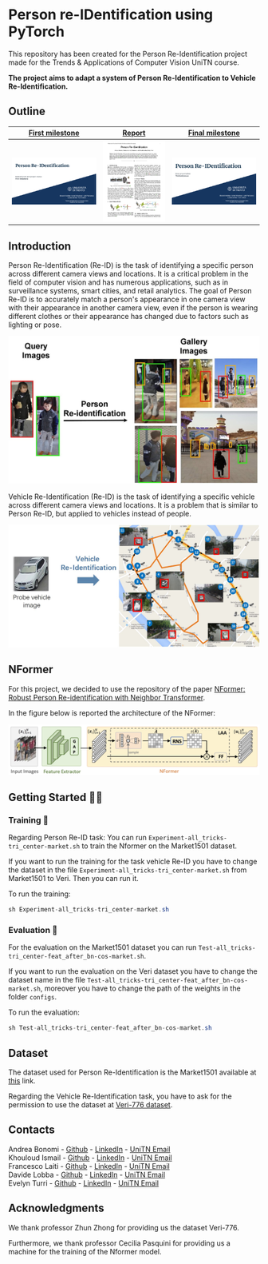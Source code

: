 # Person re-IDentification using PyTorch

This repository has been created for the Person Re-Identification project made for the Trends &amp; Applications of Computer Vision UniTN course.

**The project aims to adapt a system of Person Re-Identification to Vehicle Re-Identification.**

## Outline

| <a href="assets/docs/first_milestone.pdf" target="_blank"><b>First milestone</b></a> | <a href="assets/docs/report.pdf" target="_blank"><b>Report</b></a> | <a href="assets/docs/third_milestone.pdf" target="_blank"><b>Final milestone</b></a> |
|--------------------------------------------------------------------------------------------------------------------------|---------------------------------------------------------------------------------------------------------------------------------|--------------------------------------------------------------------------------------------------------------------------------|
| [![](assets/thumbnils/first_milestone.png)](assets/docs/first_milestone.pdf)              | [![](assets/thumbnils/report.png)](assets/docs/report.pdf)         | [![](assets/thumbnils/third_milestone.png)](assets/docs/third_milestone.pdf)        |


## Introduction
Person Re-Identification (Re-ID) is the task of identifying a specific person across different camera views and locations. It is a critical problem in the field of computer vision and has numerous applications, such as in surveillance systems, smart cities, and retail analytics.
The goal of Person Re-ID is to accurately match a person's appearance in one camera view with their appearance in another camera view, even if the person is wearing different clothes or their appearance has changed due to factors such as lighting or pose.

<img width="700" alt="person_ReID" src="assets/images/person_ReID.jpg">

Vehicle Re-Identification (Re-ID) is the task of identifying a specific vehicle across different camera views and locations. It is a problem that is similar to Person Re-ID, but applied to vehicles instead of people.

<img width="700" alt="vehicleReID" src="assets/images/vehicleReID.jpg">

## NFormer
For this project, we decided to use the repository of the paper [NFormer: Robust Person Re-identification with Neighbor Transformer](https://arxiv.org/abs/2204.09331).

In the figure below is reported the architecture of the NFormer:

<img width="700" alt="pipeline" src="assets/images/pipeline.jpg">


## Getting Started :man_technologist:

### Training :rocket:
Regarding Person Re-ID task:
You can run ```Experiment-all_tricks-tri_center-market.sh``` to train the Nformer on the Market1501 dataset.

If you want to run the training for the task vehicle Re-ID you have to change the dataset in the file ```Experiment-all_tricks-tri_center-market.sh``` from Market1501 to Veri. Then you can run it.

To run the training: 
```cs
sh Experiment-all_tricks-tri_center-market.sh
```


### Evaluation :crystal_ball:

For the evaluation on the Market1501 dataset you can run ```Test-all_tricks-tri_center-feat_after_bn-cos-market.sh```.

If you want to run the evaluation on the Veri dataset you have to change the dataset name in the file ```Test-all_tricks-tri_center-feat_after_bn-cos-market.sh```, moreover you have to change the path of the weights in the folder ```configs```.


To run the evaluation:
```cs
sh Test-all_tricks-tri_center-feat_after_bn-cos-market.sh
```

## Dataset

The dataset used for Person Re-Identification is the Market1501 available at [this](https://zheng-lab.cecs.anu.edu.au/Project/project_reid.html) link.

Regarding the Vehicle Re-Identification task, you have to ask for the permission to use the dataset at [Veri-776 dataset](https://www.v7labs.com/open-datasets/veri-dataset).

## Contacts

Andrea Bonomi - [Github](https://github.com/bonom/) - [LinkedIn](https://www.linkedin.com/in/andreabonomi984/) - [UniTN Email](mailto:andrea.bonomi-2@studenti.unitn.it)
<br>
Khouloud Ismail - [Github](https://github.com/Kh0uloud/) - [LinkedIn](https://www.linkedin.com/in/khouloudismail/) - [UniTN Email](mailto:khouloud.ismail@studenti.unitn.it)
<br>
Francesco Laiti - [Github](https://github.com/laitifranz/) - [LinkedIn](https://www.linkedin.com/in/francesco-laiti/) - [UniTN Email](mailto:francesco.laiti@studenti.unitn.it)
<br>
Davide Lobba - [Github](https://github.com/davidelobba/) - [LinkedIn](https://www.linkedin.com/in/davide-lobba-659739185) - [UniTN Email](mailto:davide.lobba@studenti.unitn.it)
<br>
Evelyn Turri - [Github](https://github.com/EvelynTurri/) - [LinkedIn](https://www.linkedin.com/in/evelynturri/) - [UniTN Email](mailto:evelyn.turri@studenti.unitn.it)

## Acknowledgments
We thank professor Zhun Zhong for providing us the dataset Veri-776.

Furthermore, we thank professor Cecilia Pasquini for providing us a machine for the training of the Nformer model.


